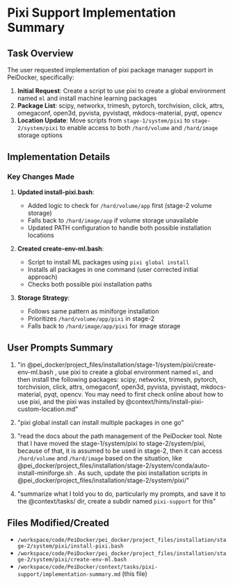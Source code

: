 # Pixi Support Implementation Summary

## Task Overview
The user requested implementation of pixi package manager support in PeiDocker, specifically:

1. **Initial Request**: Create a script to use pixi to create a global environment named `ml` and install machine learning packages
2. **Package List**: scipy, networkx, trimesh, pytorch, torchvision, click, attrs, omegaconf, open3d, pyvista, pyvistaqt, mkdocs-material, pyqt, opencv
3. **Location Update**: Move scripts from `stage-1/system/pixi` to `stage-2/system/pixi` to enable access to both `/hard/volume` and `/hard/image` storage options

## Implementation Details

### Key Changes Made

1. **Updated install-pixi.bash**:
   - Added logic to check for `/hard/volume/app` first (stage-2 volume storage)
   - Falls back to `/hard/image/app` if volume storage unavailable
   - Updated PATH configuration to handle both possible installation locations

2. **Created create-env-ml.bash**:
   - Script to install ML packages using `pixi global install`
   - Installs all packages in one command (user corrected initial approach)
   - Checks both possible pixi installation paths

3. **Storage Strategy**:
   - Follows same pattern as miniforge installation
   - Prioritizes `/hard/volume/app/pixi` in stage-2
   - Falls back to `/hard/image/app/pixi` for image storage

## User Prompts Summary

1. "in @pei_docker/project_files/installation/stage-1/system/pixi/create-env-ml.bash , use pixi to create a global environment named `ml`, and then install the following packages: scipy, networkx, trimesh, pytorch, torchvision, click, attrs, omegaconf, open3d, pyvista, pyvistaqt, mkdocs-material, pyqt, opencv. You may need to first check online about how to use pixi, and the pixi was installed by @context/hints/install-pixi-custom-location.md"

2. "pixi global install can install multiple packages in one go"

3. "read the docs about the path management of the PeiDocker tool. Note that I have moved the stage-1/system/pixi to stage-2/system/pixi, because of that, it is assumed to be used in stage-2, then it can access `/hard/volume` and `/hard/image` based on the situation, like @pei_docker/project_files/installation/stage-2/system/conda/auto-install-miniforge.sh . As such, update the pixi installation scripts in @pei_docker/project_files/installation/stage-2/system/pixi/"

4. "summarize what I told you to do, particularly my prompts, and save it to the @context/tasks/ dir, create a subdir named `pixi-support` for this"

## Files Modified/Created

- `/workspace/code/PeiDocker/pei_docker/project_files/installation/stage-2/system/pixi/install-pixi.bash`
- `/workspace/code/PeiDocker/pei_docker/project_files/installation/stage-2/system/pixi/create-env-ml.bash`
- `/workspace/code/PeiDocker/context/tasks/pixi-support/implementation-summary.md` (this file)
